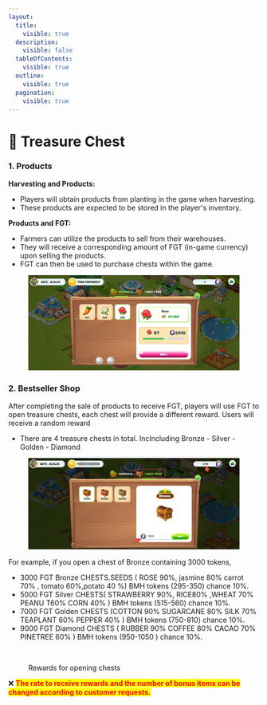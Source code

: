 ```yaml
---
layout:
  title:
    visible: true
  description:
    visible: false
  tableOfContents:
    visible: true
  outline:
    visible: true
  pagination:
    visible: true
---
```


# 🎁 Treasure Chest

### 1. Products <a href="#id-1.-products" id="id-1.-products"></a>

**Harvesting and Products:**

* Players will obtain products from planting in the game when harvesting.
* These products are expected to be stored in the player's inventory.

**Products and FGT:**

* Farmers can utilize the products to sell from their warehouses.
* They will receive a corresponding amount of FGT (in-game currency) upon selling the products.
* FGT can then be used to purchase chests within the game.

<figure><img src="../../.gitbook/assets/products.png" alt=""><figcaption></figcaption></figure>

### 2. Bestseller Shop <a href="#id-2.-bestseller-shop" id="id-2.-bestseller-shop"></a>

After completing the sale of products to receive FGT, players will use FGT to open treasure chests, each chest will provide a different reward. Users will receive a random reward

* There are 4 treasure chests in total. IncIncluding Bronze - Silver - Golden - Diamond

<figure><img src="../../.gitbook/assets/image.png" alt=""><figcaption></figcaption></figure>

For example, if you open a chest of Bronze containing 3000 tokens,

* 3000 FGT Bronze CHESTS.SEEDS ( ROSE 90%, jasmine 80% carrot 70% , tomato 60%,potato 40 %)   BMH tokens (295-350) chance 10%.
* 5000 FGT Silver CHESTS( STRAWBERRY 90%, RICE80% ,WHEAT 70% PEANU T60% CORN 40%  )  BMH tokens (515-560) chance 10%.
* 7000  FGT  Golden CHESTS (COTTON 90%  SUGARCANE 80% SILK 70% TEAPLANT 60% PEPPER 40% ) BMH tokens (750-810) chance 10%.
* 9000  FGT Diamond CHESTS ( RUBBER 90% COFFEE 80% CACAO 70% PINETREE 60% ) BMH tokens (950-1050 ) chance 10%.

<figure><img src="https://fiwallets-organization.gitbook.io/~gitbook/image?url=https%3A%2F%2Fcontent.gitbook.com%2Fcontent%2Fy39LOQQezVvERXFqNDkL%2Fblobs%2FMIEJVVl51KMwBuo3A60q%2Freward.png&#x26;width=768&#x26;dpr=4&#x26;quality=100&#x26;sign=54865c9b935c30bd0c878c02780bd8526c8b8893a24967d1820e47cfec47d5a6" alt=""><figcaption><p>Rewards for opening chests</p></figcaption></figure>

❌ <mark style="color:red;">**The rate to receive rewards and the number of bonus items can be changed according to customer requests.**</mark>
